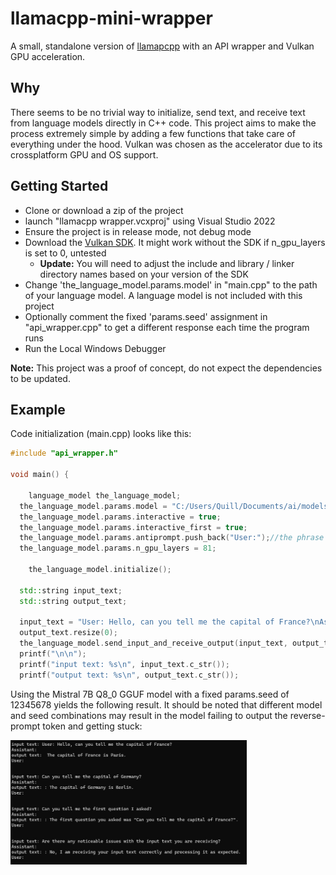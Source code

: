 # llamacpp-mini-wrapper
A small, standalone version of <a href="https://github.com/ggerganov/llama.cpp">llamapcpp</a> with an API wrapper and Vulkan GPU acceleration.

## Why
There seems to be no trivial way to initialize, send text, and receive text from language models directly in C++ code. This project aims to make the process extremely simple by adding a few functions that take care of everything under the hood. Vulkan was chosen as the accelerator due to its crossplatform GPU and OS support.

## Getting Started
* Clone or download a zip of the project
* launch "llamacpp wrapper.vcxproj" using Visual Studio 2022
* Ensure the project is in release mode, not debug mode
* Download the <a href="https://www.lunarg.com/vulkan-sdk/">Vulkan SDK</a>. It might work without the SDK if n_gpu_layers is set to 0, untested
	* **Update:** You will need to adjust the include and library / linker directory names based on your version of the SDK
* Change 'the_language_model.params.model' in "main.cpp" to the path of your language model. A language model is not included with this project
* Optionally comment the fixed 'params.seed' assignment in "api_wrapper.cpp" to get a different response each time the program runs
* Run the Local Windows Debugger

**Note:** This project was a proof of concept, do not expect the dependencies to be updated.

## Example

Code initialization (main.cpp) looks like this:

```C++
#include "api_wrapper.h"

void main() {

	language_model the_language_model;
  the_language_model.params.model = "C:/Users/Quill/Documents/ai/models/mistral-7b-v0.1.Q8_0.gguf";
  the_language_model.params.interactive = true;
  the_language_model.params.interactive_first = true;
  the_language_model.params.antiprompt.push_back("User:");//the phrase the model outputs when it passes control back. Some models might output EOS instead
  the_language_model.params.n_gpu_layers = 81;

	the_language_model.initialize();

  std::string input_text;
  std::string output_text;

  input_text = "User: Hello, can you tell me the capital of France?\nAssistant:";
  output_text.resize(0);
  the_language_model.send_input_and_receive_output(input_text, output_text);
  printf("\n\n");
  printf("input text: %s\n", input_text.c_str());
  printf("output text: %s\n", output_text.c_str());
```

Using the Mistral 7B Q8_0 GGUF model with a fixed params.seed of 12345678 yields the following result. It should be noted that different model and seed combinations may result in the model failing to output the reverse-prompt token and getting stuck:

<p align="left" width="100%">
<img src="/output/llm terminal output.jpg?raw=true" width="75%" height="75%">
</p>



